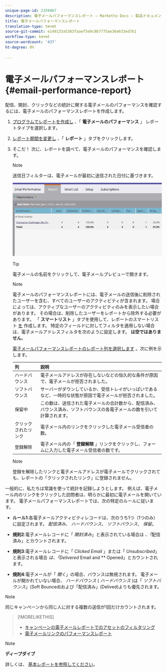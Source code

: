 ```yaml
---
unique-page-id: 2359467
description: 電子メールパフォーマンスレポート — Marketto Docs — 製品ドキュメント
title: 電子メールパフォーマンスレポート
translation-type: tm+mt
source-git-commit: e149133a5383faaef5e9c9b7775ae36e633ed7b1
workflow-type: tm+mt
source-wordcount: '437'
ht-degree: 0%

---
```



# 電子メールパフォーマンスレポート {#email-performance-report}

配信、開封、クリックなどの統計に関する電子メールのパフォーマンスを確認するには、電子メールのパフォーマンスレポートを作成します。

1. [プログラムでレポートを作成し](../../../../product-docs/reporting/basic-reporting/creating-reports/create-a-report-in-a-program.md) 、「 **電子メールのパフォーマンス** 」 [](../../../../product-docs/reporting/basic-reporting/report-types/report-type-overview.md)レポートタイプを選択します。
1. [レポート期間を変更し](../../../../product-docs/reporting/basic-reporting/editing-reports/change-a-report-time-frame.md) 、「 **レポート** 」タブをクリックします。
1. そこだ！ 次に、レポートを調べて、電子メールのパフォーマンスを確認します。

   >[!NOTE]
   >
   >送信日フィルターは、電子メールが最初に送信された日付に基づきます。

   ![](assets/email-performance-report.png)

   >[!TIP]
   >
   >電子メールの名前をクリックして、電子メールプレビューで開きます。

   >[!NOTE]
   >
   >
   >電子メールのパフォーマンスレポートには、電子メールの送信後に削除されたユーザーを含む、すべてのユーザーのアクティビティが含まれます。 場合によっては、アクティブなユーザーのアクティビティのみを表示したい場合があります。 その場合は、削除したユーザーをレポートから除外する必要があります。 「 **スマートリスト** 」タブを使用して、レポートのスマートリスト [を](../../../../product-docs/core-marketo-concepts/smart-lists-and-static-lists/creating-a-smart-list/create-a-smart-list.md) 作成します。 特定のフィールドに対してフィルタを適用しない場合は、電子メールアドレスフィルタを次のように設定します。 **は空ではありません**。

   [電子メールパフォーマンスレポートのレポート列を選択します](../../../../product-docs/reporting/basic-reporting/editing-reports/select-report-columns.md) 。次に例を示します。

   | 列 | 説明 |
   |---|---|
   | ハードバウンス | 電子メールアドレスが存在しないなどの恒久的な条件が原因で、電子メールが拒否されました。 |
   | ソフトバウンス | サーバーがダウンしているか、受信トレイがいっぱいであるなど、一時的な状態が原因で電子メールが拒否されました。 |
   | 保留中 | この数は、送信された電子メールの合計数から、配信済み、バウンス済み、ソフトバウンスの各電子メールの数を引いて計算されます。 |
   | クリックされたリンク | 電子メール内のリンクをクリックした電子メール受信者の数。 |
   | 登録解除 | 電子メール内の「 **登録解除** 」リンクをクリックし、フォームに入力した電子メール受信者の数です。 |

   >[!NOTE]
   >
   >登録を解除したリンクと電子メールアドレスが電子メールでクリックされても、レポートの「クリックされたリンク」に登録されません。

一般的に、私たちは常識を使って統計を記録しようとします。 例えば、電子メール内のリンクをクリックした訪問者は、明らかに最初に電子メールを開いています。 電子メールパフォーマンスレポートでは、次の特定のルールに従います。

* **ルール1**:各電子メールアクティビティレコードは、次のうち1つ（1つのみ）に設定されます。 *配信済み*、 *ハードバウンス*、 *ソフトバウンス*、 *保留*。

* **規則2**:電子メールレコードに「 *開封済み*」と表示されている場合は *、「*&#x200B;配信済み」とカウントされます。

* **規則3**:電子メールレコードに「 *Clicked Email* 」または「 *Unsubscribed*」と表示される場合 *は、「Delivered* Email and ** Opened」とカウントされます。

* **規則4**:電子メールが「 *開く*」の場合、バウンスは無視されます。 電子メールが開かれていない場合、 *ハードバウンス* ( *ハードバウンス* )は「 *ソフトバウンス*」(Soft Bounced)および「配信済み」(Delived)よりも優先されます。

>[!NOTE]
>
>同じキャンペーンから同じ人に対する複数の送信が1回だけカウントされます。

>[!MORELIKETHIS]
>
>* [キャンペーンの電子メールレポートでのアセットのフィルタリング](../../../../product-docs/reporting/basic-reporting/report-activity/filter-assets-in-a-campaign-email-reports.md)
>* [電子メールリンクのパフォーマンスレポート](email-link-performance-report.md)

>



>[!NOTE]
>
>**ディープダイブ**
>
>詳しくは、 [基本レポートを参照してください](http://docs.marketo.com/display/docs/basic+reporting)。

